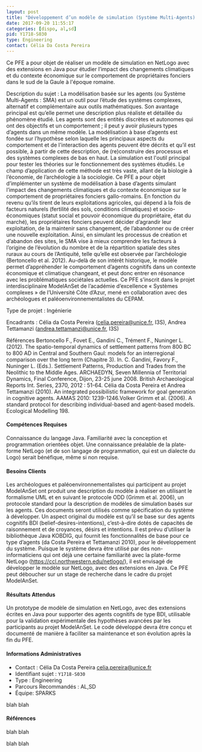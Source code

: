 ```yaml
---
layout: post
title: "Développement d’un modèle de simulation (Système Multi-Agents) des impacts des changements climatiques et économiques sur la dynamique du peuplement à l’époque romaine"
date: 2017-09-20 11:55:17
categories: [dispo, al,sd]
pid: Y1718-S030
type: Engineering
contact: Célia Da Costa Pereira
---
```

       
Ce PFE a pour objet de réaliser un modèle de simulation en NetLogo avec des extensions en Java pour étudier l’impact des changements climatiques et du contexte économique sur le comportement de propriétaires fonciers dans le sud de la Gaule à l'époque romaine.


Description du sujet :
La modélisation basée sur les agents (ou Système Multi-Agents : SMA) est un outil pour l’étude des systèmes complexes, alternatif et complémentaire aux outils mathématiques. Son avantage principal est qu’elle permet une description plus réaliste et détaillée du phénomène étudié. Les agents sont des entités discrètes et autonomes qui ont des objectifs et un comportement ; il peut y avoir plusieurs types d’agents dans un même modèle. La modélisation à base d’agents est fondée sur l’hypothèse selon laquelle les principaux aspects du comportement et de l'interaction des agents peuvent être décrits et qu’il est possible, à partir de cette description, de (re)construire des processus et des systèmes complexes de bas en haut. La simulation est l'outil principal pour tester les théories sur le fonctionnement des systèmes étudiés. Le champ d’application de cette méthode est très vaste, allant de la biologie à l’économie, de l’archéologie à la sociologie.
Ce PFE a pour objet d’implémenter un système de modélisation à base d’agents simulant l’impact des changements climatiques et du contexte économique sur le comportement de propriétaires fonciers gallo-romains. En fonction du revenu qu’ils tirent de leurs exploitations agricoles, qui dépend à la fois de facteurs naturels (fertilité des sols, conditions climatiques) et socio-économiques (statut social et  pouvoir économique du propriétaire, état du marché), les propriétaires fonciers peuvent décider d’agrandir leur exploitation, de la maintenir sans changement, de l’abandonner ou de créer une nouvelle exploitation. Ainsi, en simulant les processus de création et d’abandon des sites, le SMA vise à mieux comprendre les facteurs à l’origine de l’évolution du nombre et de la répartition spatiale des sites ruraux au cours de l’Antiquité, telle qu’elle est observée par l’archéologie (Bertoncello et al. 2012). Au-delà de son intérêt historique, le modèle permet d’appréhender le comportement d’agents cognitifs dans un contexte économique et climatique changeant, et peut donc entrer en résonance avec les problématiques sociétales actuelles. Ce PFE s’inscrit dans le projet interdisciplinaire ModelAnSet de l’académie d’excellence « Systèmes complexes » de l’Université Côte d’Azur, mené en collaboration avec des archéologues et paléoenvironnementalistes du CEPAM.

Type de projet : Ingénierie

Encadrants : Célia da Costa Pereira (celia.pereira@unice.fr, I3S), Andrea Tettamanzi (andrea.tettamanzi@unice.fr, I3S)

Références
Bertoncello F., Fovet E., Gandini C., Trément F., Nuninger L. (2012). The spatio-temporal dynamics of settlement patterns from 800 BC to 800 AD in Central and Southern Gaul: models for an interregional comparison over the long term (Chapitre 3). In. C. Gandini, Favory F., Nuninger L. (Eds.). Settlement Patterns, Production and Trades from the Neolithic to the Middle Ages. ARCHAEDYN, Seven Millennia of Territorial Dynamics, Final Conference, Dijon, 23-25 june 2008. British Archaeological Reports Int. Series, 2370, 2012 : 51-64.
Célia da Costa Pereira et Andrea Tettamanzi (2010). An integrated possibilistic framework for goal generation in cognitive agents. AAMAS 2010: 1239-1246.Volker Grimm et al. (2006). A standard protocol for describing individual-based and agent-based models. Ecological Modelling 198.

#### Compétences Requises
Connaissance du langage Java.
Familiarité avec la conception et programmation orientées objet.
Une connaissance préalable de la plate-forme NetLogo (et de son langage de programmation, qui est un dialecte du Logo) serait bénéfique, même si non requise.



#### Besoins Clients
Les archéologues et paléoenvironnementalistes qui participent au projet ModelAnSet ont produit une description du modèle à réaliser en utilisant le formalisme UML et en suivant le protocole ODD (Grimm et al. 2006), un protocole standard pour la description de modèles de simulation basés sur les agents. Ces documents seront utilisés comme spécification du système à développer.
Un aspect original du modèle est qu’il se base sur des agents cognitifs BDI (belief-desires-intentions), c’est-à-dire dotés de capacités de raisonnement et de croyances, désirs et intentions. Il est prévu d’utiliser la bibliothèque Java KOBDIG, qui fournit les fonctionnalités de base pour ce type d’agents (da Costa Pereira et Tettamanzi 2010), pour le développement du système.
Puisque le système devra être utilisé par des non-informaticiens qui ont déjà une certaine familiarité avec la plate-forme NetLogo (https://ccl.northwestern.edu/netlogo/), il est envisagé de développer le modèle sur NetLogo, avec des extensions en Java.
Ce PFE peut déboucher sur un stage de recherche dans le cadre du projet ModelAnSet.

#### Résultats Attendus
Un prototype de modèle de simulation en NetLogo, avec des extensions écrites en Java pour supporter des agents cognitifs de type BDI, utilisable pour la validation expérimentale des hypothèses avancées par les participants au projet ModelAnSet.
Le code développé devra être conçu et documenté de manière à faciliter sa maintenance et son évolution après la fin du PFE.

     

#### Informations Administratives
  * Contact : Célia Da Costa Pereira <celia.pereira@unice.fr>
  * Identifiant sujet : `Y1718-S030`
  * Type : Engineering
  * Parcours Recommandés : AL,SD
  * Équipe: SPARKS

 blah blah
#### Références
 blah blah


 blah blah
     
